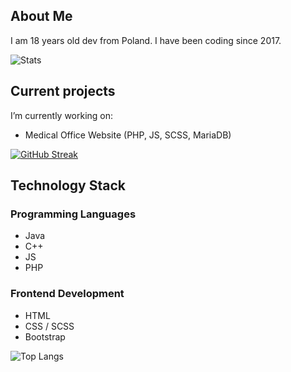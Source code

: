 ## About Me

I am 18 years old dev from Poland.
I have been coding since 2017.

![Stats](https://github-readme-stats.vercel.app/api?username=varev-dev&count_private=true&show_icons=true&theme=bear&hide_border=true)

## Current projects
I’m currently working on:
- Medical Office Website (PHP, JS, SCSS, MariaDB)

[![GitHub Streak](http://github-readme-streak-stats.herokuapp.com?user=varev-dev&theme=bear&hide_border=true)](https://git.io/streak-stats)

## Technology Stack

### Programming Languages
- Java <br>
- C++ <br>
- JS <br>
- PHP <br>

### Frontend Development
- HTML
- CSS / SCSS
- Bootstrap

![Top Langs](https://github-readme-stats.vercel.app/api/top-langs/?username=varev-dev&layout=compact&theme=bear&langs_count=10&hide_border=true)
